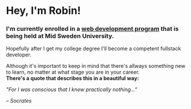 # Hey, I'm Robin!
### I'm currently enrolled in a <a href="https://www.miun.se/utbildning/program/webbutveckling/">web development program</a> that is being held at Mid Sweden University.

Hopefully after I get my college degree I'll become a competent fullstack developer.

Although it's important to keep in mind that there's allways something new to learn, no matter at what stage you are in your career. <br/>**There's a quote that describes this in a beautiful way:**

*"For I was conscious that I knew practically nothing..."*

*– Socrates*
